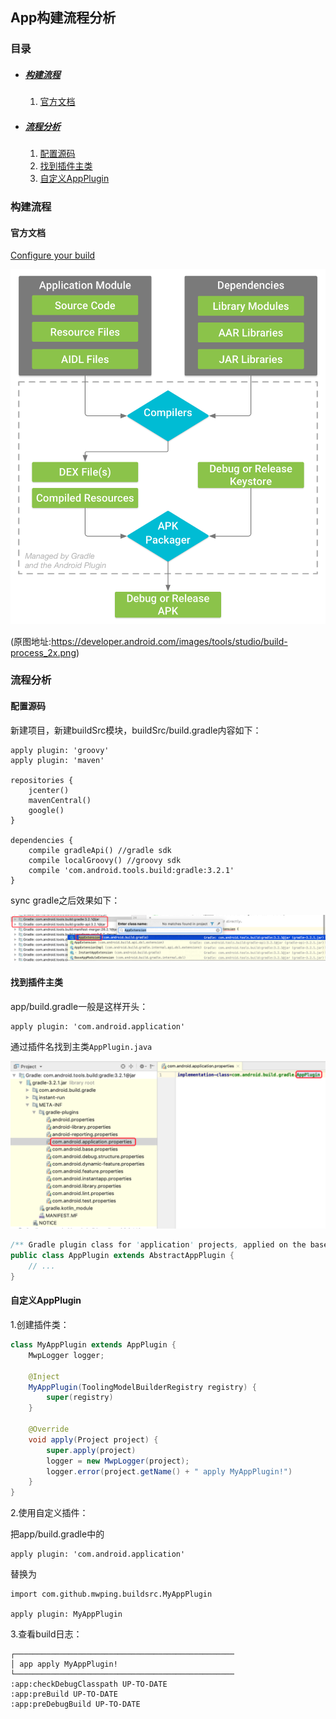 ## App构建流程分析

### 目录

* ##### [构建流程](#1)
  1. [官方文档](#1.1)

* ##### [流程分析](#2)
  1. [配置源码](#2.1)
  2. [找到插件主类](#2.2)
  3. [自定义AppPlugin](#2.3)

<h3 id="1">构建流程</h3>

<h4 id="1.1">官方文档</h4> 

[Configure your build](https://developer.android.com/studio/build/)

![](../assets/images/build-process_2x.png)

(原图地址:https://developer.android.com/images/tools/studio/build-process_2x.png)


<h3 id="2">流程分析</h3>

<h4 id="2.1">配置源码</h4> 

新建项目，新建buildSrc模块，buildSrc/build.gradle内容如下：
```
apply plugin: 'groovy'
apply plugin: 'maven'

repositories {
    jcenter()
    mavenCentral()
    google()
}

dependencies {
    compile gradleApi() //gradle sdk
    compile localGroovy() //groovy sdk
    compile 'com.android.tools.build:gradle:3.2.1'
}
```
sync gradle之后效果如下：

![](../assets/images/gradle321.png)

<h4 id="2.2">找到插件主类</h4> 

app/build.gradle一般是这样开头：
```
apply plugin: 'com.android.application'
```
通过插件名找到主类`AppPlugin.java`

![](../assets/images/appplugin.png)

```java
/** Gradle plugin class for 'application' projects, applied on the base application module */
public class AppPlugin extends AbstractAppPlugin {
    // ...
}
```

<h4 id="2.3">自定义AppPlugin</h4> 
1.创建插件类：

```java
class MyAppPlugin extends AppPlugin {
    MwpLogger logger;

    @Inject
    MyAppPlugin(ToolingModelBuilderRegistry registry) {
        super(registry)
    }

    @Override
    void apply(Project project) {
        super.apply(project)
        logger = new MwpLogger(project);
        logger.error(project.getName() + " apply MyAppPlugin!")
    }
}
```

2.使用自定义插件：

把app/build.gradle中的
```
apply plugin: 'com.android.application'
```
替换为
```
import com.github.mwping.buildsrc.MyAppPlugin

apply plugin: MyAppPlugin
```

3.查看build日志：
```
┌─────────────────────────────────────────────────
│ app apply MyAppPlugin!
└─────────────────────────────────────────────────
:app:checkDebugClasspath UP-TO-DATE
:app:preBuild UP-TO-DATE
:app:preDebugBuild UP-TO-DATE
```